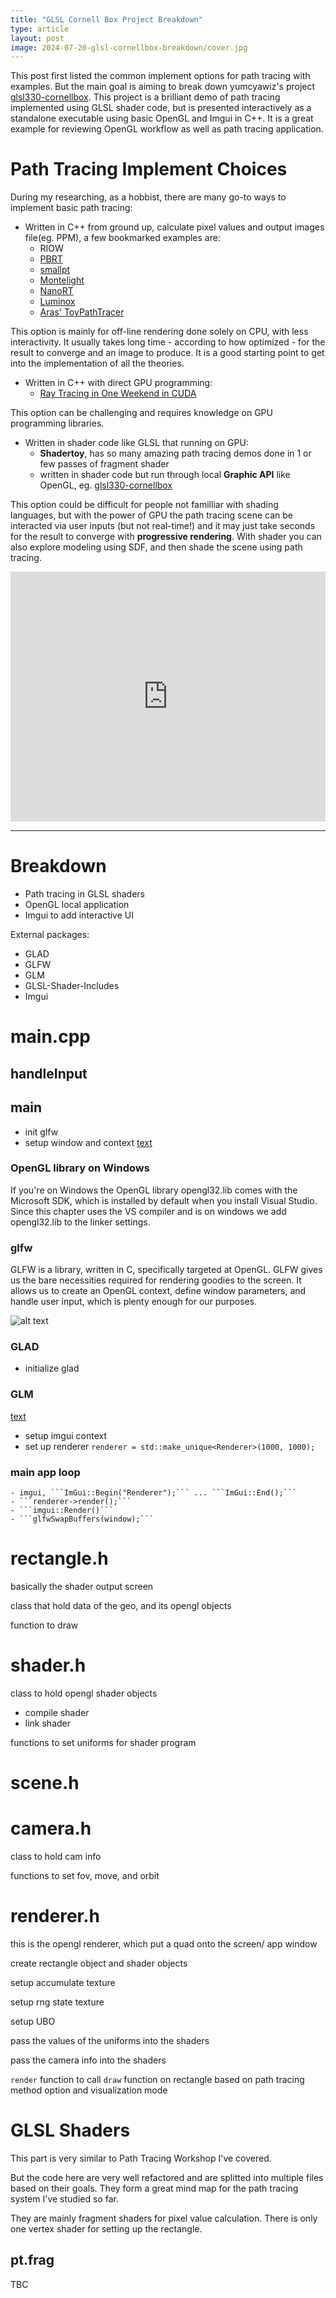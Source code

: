 ```yaml
---
title: "GLSL Cornell Box Project Breakdown"
type: article
layout: post
image: 2024-07-20-glsl-cornellbox-breakdown/cover.jpg
---
```

This post first listed the common implement options for path tracing with examples. But the main goal is aiming to break down yumcyawiz's project [glsl330-cornellbox](https://github.com/yumcyaWiz/glsl330-cornellbox). This project is a brilliant demo of path tracing implemented using GLSL shader code, but is presented interactively as a standalone executable using basic OpenGL and Imgui in C++. It is a great example for reviewing OpenGL workflow as well as path tracing application.

# Path Tracing Implement Choices
During my researching, as a hobbist, there are many go-to ways to implement basic path tracing:

- Written in C++ from ground up, calculate pixel values and output images file(eg. PPM), a few bookmarked examples are:
  - RIOW
  - [PBRT](https://github.com/mmp/pbrt-v3)
  - [smallpt](https://www.kevinbeason.com/smallpt/)
  - [Montelight](https://github.com/Smerity/montelight-cpp)
  - [NanoRT](https://github.com/viclw17/nanort)
  - [Luminox](https://github.com/yumcyaWiz/Luminox)
  - [Aras' ToyPathTracer](https://github.com/aras-p/ToyPathTracer)

This option is mainly for off-line rendering done solely on CPU, with less interactivity. It usually takes long time - according to how optimized - for the result to converge and an image to produce. It is a good starting point to get into the implementation of all the theories.

- Written in C++ with direct GPU programming:
  - [Ray Tracing in One Weekend in CUDA](https://github.com/rogerallen/raytracinginoneweekendincuda)

This option can be challenging and requires knowledge on GPU programming libraries.

- Written in shader code like GLSL that running on GPU:
  - **Shadertoy**, has so many amazing path tracing demos done in 1 or few passes of fragment shader
  - written in shader code but run through local **Graphic API** like OpenGL, eg. [glsl330-cornellbox](https://github.com/yumcyaWiz/glsl330-cornellbox)

This option could be difficult for people not familliar with shading languages, but with the power of GPU the path tracing scene can be interacted via user inputs (but not real-time!) and it may just take seconds for the result to converge with **progressive rendering**. With shader you can also explore modeling using SDF, and then shade the scene using path tracing.

<iframe width="100%"  height="400" src="https://www.youtube.com/embed/-dmQk2q3FTo?si=Kgzeyq-2eKlO2gQx" frameborder="0" allowfullscreen style="display:block; margin:auto;"></iframe>

---
# Breakdown

- Path tracing in GLSL shaders
- OpenGL local application
- Imgui to add interactive UI

External packages:
- GLAD
- GLFW
- GLM
- GLSL-Shader-Includes
- Imgui

# main.cpp
## handleInput
## main
- init glfw
- setup window and context
[text](https://learnopengl.com/Getting-started/Creating-a-window)

### OpenGL library on Windows
If you're on Windows the OpenGL library opengl32.lib comes with the Microsoft SDK, which is installed by default when you install Visual Studio. Since this chapter uses the VS compiler and is on windows we add opengl32.lib to the linker settings. 

### glfw
GLFW is a library, written in C, specifically targeted at OpenGL. GLFW gives us the bare necessities required for rendering goodies to the screen. It allows us to create an OpenGL context, define window parameters, and handle user input, which is plenty enough for our purposes.

![alt text](images/2024-07-19-glsl-cornellbox-breakdown/image.png)

### GLAD
- initialize glad

### GLM
[text](https://learnopengl.com/Getting-started/Transformations)

- setup imgui context
- set up renderer ```renderer = std::make_unique<Renderer>(1000, 1000);```

### main app loop
    - imgui, ```ImGui::Begin("Renderer");``` ... ```ImGui::End();```
    - ```renderer->render();```
    - ```imgui::Render()```
    - ```glfwSwapBuffers(window);```



# rectangle.h
basically the shader output screen

class that hold data of the geo, and its opengl objects

function to draw

# shader.h
class to hold opengl shader objects

- compile shader
- link shader

functions to set uniforms for shader program

# scene.h

# camera.h
class to hold cam info

functions to set fov, move, and orbit


# renderer.h
this is the opengl renderer, which put a quad onto the screen/ app window

create rectangle object and shader objects

setup accumulate texture

setup rng state texture

setup UBO

pass the values of the uniforms into the shaders

pass the camera info into the shaders

```render``` function to call ```draw``` function on rectangle based on path tracing method option and visualization mode

# GLSL Shaders
This part is very similar to Path Tracing Workshop I've covered.

But the code here are very well refactored and are splitted into multiple files based on their goals. They form a great mind map for the path tracing system I've studied so far.

They are mainly fragment shaders for pixel value calculation. There is only one vertex shader for setting up the rectangle.

## pt.frag

TBC




